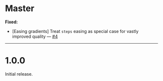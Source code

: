 # Master

**Fixed:**

- [Easing gradients] Treat `steps` easing as special case for vastly improved quality — [#4](https://github.com/Feuerfuchs/sass-ignis/issues/4)

---

# 1.0.0

Initial release.
